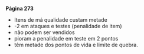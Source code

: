 **Página 273**

- Itens de má qualidade custam metade
- -2 em ataques e testes (penalidade de item)
- não podem ser vendidos
- pioram a penalidade em teste em 2 pontos
- têm metade dos pontos de vida e limite de quebra.